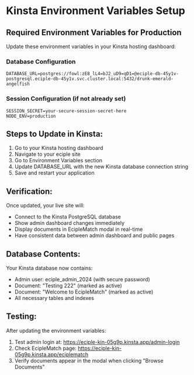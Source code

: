 # Kinsta Environment Variables Setup

## Required Environment Variables for Production

Update these environment variables in your Kinsta hosting dashboard:

### Database Configuration
```
DATABASE_URL=postgres://fowl:zE8_lL4=bJ2_uD9=qD1=@eciple-db-45y1v-postgresql.eciple-db-45y1v.svc.cluster.local:5432/drunk-emerald-angelfish
```

### Session Configuration (if not already set)
```
SESSION_SECRET=your-secure-session-secret-here
NODE_ENV=production
```

## Steps to Update in Kinsta:

1. Go to your Kinsta hosting dashboard
2. Navigate to your eciple site
3. Go to Environment Variables section
4. Update DATABASE_URL with the new Kinsta database connection string
5. Save and restart your application

## Verification:

Once updated, your live site will:
- Connect to the Kinsta PostgreSQL database
- Show admin dashboard changes immediately
- Display documents in EcipleMatch modal in real-time
- Have consistent data between admin dashboard and public pages

## Database Contents:

Your Kinsta database now contains:
- Admin user: eciple_admin_2024 (with secure password)
- Document: "Testing 222" (marked as active)
- Document: "Welcome to EcipleMatch" (marked as active)
- All necessary tables and indexes

## Testing:

After updating the environment variables:
1. Test admin login at: https://eciple-kin-05g9p.kinsta.app/admin-login
2. Check EcipleMatch page: https://eciple-kin-05g9p.kinsta.app/eciplematch
3. Verify documents appear in the modal when clicking "Browse Documents"